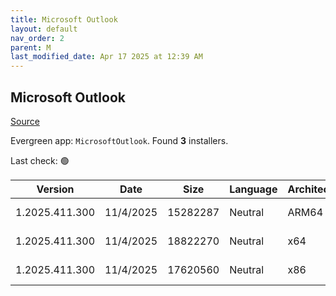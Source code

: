 ```yaml
---
title: Microsoft Outlook
layout: default
nav_order: 2
parent: M
last_modified_date: Apr 17 2025 at 12:39 AM
---
```


## Microsoft Outlook

[Source](https://learn.microsoft.com/en-us/microsoft-365-apps/outlook/get-started/deployment-new-outlook)

Evergreen app: `MicrosoftOutlook`. Found **3** installers.

Last check: 🟢

| Version        | Date      | Size     | Language | Architecture | Type | URI                                                                                                                                                                                                                              |
| -------------- | --------- | -------- | -------- | ------------ | ---- | -------------------------------------------------------------------------------------------------------------------------------------------------------------------------------------------------------------------------------- |
| 1.2025.411.300 | 11/4/2025 | 15282287 | Neutral  | ARM64        | msix | [https://res.cdn.office.net/nativehost/5mttl/installer/v2/1.2025.411.300/Microsoft.OutlookForWindows_arm64.msix](https://res.cdn.office.net/nativehost/5mttl/installer/v2/1.2025.411.300/Microsoft.OutlookForWindows_arm64.msix) |
| 1.2025.411.300 | 11/4/2025 | 18822270 | Neutral  | x64          | msix | [https://res.cdn.office.net/nativehost/5mttl/installer/v2/1.2025.411.300/Microsoft.OutlookForWindows_x64.msix](https://res.cdn.office.net/nativehost/5mttl/installer/v2/1.2025.411.300/Microsoft.OutlookForWindows_x64.msix)     |
| 1.2025.411.300 | 11/4/2025 | 17620560 | Neutral  | x86          | msix | [https://res.cdn.office.net/nativehost/5mttl/installer/v2/1.2025.411.300/Microsoft.OutlookForWindows_x86.msix](https://res.cdn.office.net/nativehost/5mttl/installer/v2/1.2025.411.300/Microsoft.OutlookForWindows_x86.msix)     |

